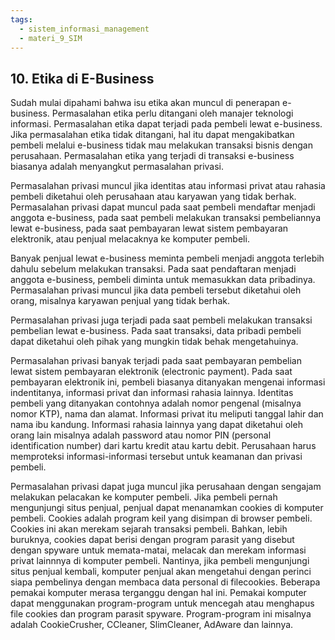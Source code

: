 ```yaml
---
tags:
  - sistem_informasi_management
  - materi_9_SIM
---
```

## 10. Etika di E-Business

Sudah mulai dipahami bahwa isu etika akan muncul di penerapan e-business. Permasalahan etika perlu ditangani oleh manajer teknologi informasi. Permasalahan etika dapat terjadi pada pembeli lewat e-business. Jika permasalahan etika tidak ditangani, hal itu dapat mengakibatkan pembeli melalui e-business tidak mau melakukan transaksi bisnis dengan perusahaan. Permasalahan etika yang terjadi di transaksi e-business biasanya adalah menyangkut permasalahan privasi.

Permasalahan privasi muncul jika identitas atau informasi privat atau rahasia pembeli diketahui oleh perusahaan atau karyawan yang tidak berhak. Permasalahan privasi dapat muncul pada saat pembeli mendaftar menjadi anggota e-business, pada saat pembeli melakukan transaksi pembeliannya lewat e-business, pada saat pembayaran lewat sistem pembayaran elektronik, atau penjual melacaknya ke komputer pembeli.

Banyak penjual lewat e-business meminta pembeli menjadi anggota terlebih dahulu sebelum melakukan transaksi. Pada saat pendaftaran menjadi anggota e-business, pembeli diminta untuk memasukkan data pribadinya. Permasalahan privasi muncul jika data pembeli tersebut diketahui oleh orang, misalnya karyawan penjual yang tidak berhak.

Permasalahan privasi juga terjadi pada saat pembeli melakukan transaksi pembelian lewat e-business. Pada saat transaksi, data pribadi pembeli dapat diketahui oleh pihak yang mungkin tidak behak mengetahuinya.

Permasalahan privasi banyak terjadi pada saat pembayaran pembelian lewat sistem pembayaran elektronik (electronic payment). Pada saat pembayaran elektronik ini, pembeli biasanya ditanyakan mengenai informasi indentitanya, informasi privat dan informasi rahasia lainnya. Identitas pembeli yang ditanyakan contohnya adalah nomor pengenal (misalnya nomor KTP), nama dan alamat. Informasi privat itu meliputi tanggal lahir dan nama ibu kandung. Informasi rahasia lainnya yang dapat diketahui oleh orang lain misalnya adalah password atau nomor PIN (personal identification number) dari kartu kredit atau kartu debit. Perusahaan harus memproteksi informasi-informasi tersebut untuk keamanan dan privasi pembeli.

Permasalahan privasi dapat juga muncul jika perusahaan dengan sengajam melakukan pelacakan ke komputer pembeli. Jika pembeli pernah mengunjungi situs penjual, penjual dapat menanamkan cookies di komputer pembeli. Cookies adalah program keil yang disimpan di browser pembeli. Cookies ini akan merekam sejarah transaksi pembeli. Bahkan, lebih buruknya, cookies dapat berisi dengan program parasit yang disebut dengan spyware untuk memata-matai, melacak dan merekam informasi privat lainnnya di komputer pembeli. Nantinya, jika pembeli mengunjungi situs penjual kembali, komputer penjual akan mengetahui dengan perinci siapa pembelinya dengan membaca data personal di filecookies. Beberapa pemakai komputer merasa terganggu dengan hal ini. Pemakai komputer dapat menggunakan program-program untuk mencegah atau menghapus file cookies dan program parasit spyware. Program-program ini misalnya adalah CookieCrusher, CCleaner, SlimCleaner, AdAware dan lainnya.